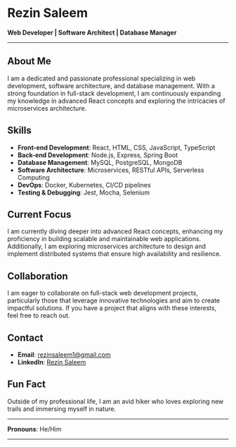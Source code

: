 
# Rezin Saleem

**Web Developer | Software Architect | Database Manager**

---

## About Me

I am a dedicated and passionate professional specializing in web development, software architecture, and database management. With a strong foundation in full-stack development, I am continuously expanding my knowledge in advanced React concepts and exploring the intricacies of microservices architecture.

## Skills

- **Front-end Development**: React, HTML, CSS, JavaScript, TypeScript
- **Back-end Development**: Node.js, Express, Spring Boot
- **Database Management**: MySQL, PostgreSQL, MongoDB
- **Software Architecture**: Microservices, RESTful APIs, Serverless Computing
- **DevOps**: Docker, Kubernetes, CI/CD pipelines
- **Testing & Debugging**: Jest, Mocha, Selenium

## Current Focus

I am currently diving deeper into advanced React concepts, enhancing my proficiency in building scalable and maintainable web applications. Additionally, I am exploring microservices architecture to design and implement distributed systems that ensure high availability and resilience.

## Collaboration

I am eager to collaborate on full-stack web development projects, particularly those that leverage innovative technologies and aim to create impactful solutions. If you have a project that aligns with these interests, feel free to reach out.

## Contact

- **Email**: [rezinsaleem1@gmail.com](mailto:rezinsaleem1@gmail.com)
- **LinkedIn**: [Rezin Saleem](https://www.linkedin.com/in/rezin-saleem-2633b6280)

## Fun Fact

Outside of my professional life, I am an avid hiker who loves exploring new trails and immersing myself in nature.

---

**Pronouns**: He/Him

---
<!---
rezinsaleem/rezinsaleem is a ✨ special ✨ repository because its `README.md` (this file) appears on your GitHub profile.
You can click the Preview link to take a look at your changes.
--->
